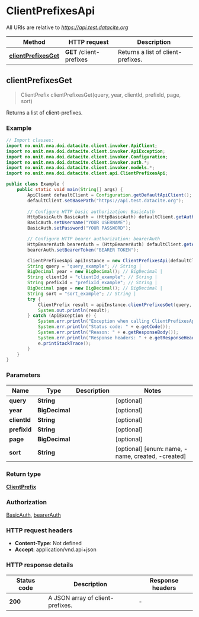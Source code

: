 # ClientPrefixesApi

All URIs are relative to *https://api.test.datacite.org*

Method | HTTP request | Description
------------- | ------------- | -------------
[**clientPrefixesGet**](ClientPrefixesApi.md#clientPrefixesGet) | **GET** /client-prefixes | Returns a list of client-prefixes.



## clientPrefixesGet

> ClientPrefix clientPrefixesGet(query, year, clientId, prefixId, page, sort)

Returns a list of client-prefixes.

### Example

```java
// Import classes:
import no.unit.nva.doi.datacite.client.invoker.ApiClient;
import no.unit.nva.doi.datacite.client.invoker.ApiException;
import no.unit.nva.doi.datacite.client.invoker.Configuration;
import no.unit.nva.doi.datacite.client.invoker.auth.*;
import no.unit.nva.doi.datacite.client.invoker.models.*;
import no.unit.nva.doi.datacite.client.api.ClientPrefixesApi;

public class Example {
    public static void main(String[] args) {
        ApiClient defaultClient = Configuration.getDefaultApiClient();
        defaultClient.setBasePath("https://api.test.datacite.org");
        
        // Configure HTTP basic authorization: BasicAuth
        HttpBasicAuth BasicAuth = (HttpBasicAuth) defaultClient.getAuthentication("BasicAuth");
        BasicAuth.setUsername("YOUR USERNAME");
        BasicAuth.setPassword("YOUR PASSWORD");

        // Configure HTTP bearer authorization: bearerAuth
        HttpBearerAuth bearerAuth = (HttpBearerAuth) defaultClient.getAuthentication("bearerAuth");
        bearerAuth.setBearerToken("BEARER TOKEN");

        ClientPrefixesApi apiInstance = new ClientPrefixesApi(defaultClient);
        String query = "query_example"; // String | 
        BigDecimal year = new BigDecimal(); // BigDecimal | 
        String clientId = "clientId_example"; // String | 
        String prefixId = "prefixId_example"; // String | 
        BigDecimal page = new BigDecimal(); // BigDecimal | 
        String sort = "sort_example"; // String | 
        try {
            ClientPrefix result = apiInstance.clientPrefixesGet(query, year, clientId, prefixId, page, sort);
            System.out.println(result);
        } catch (ApiException e) {
            System.err.println("Exception when calling ClientPrefixesApi#clientPrefixesGet");
            System.err.println("Status code: " + e.getCode());
            System.err.println("Reason: " + e.getResponseBody());
            System.err.println("Response headers: " + e.getResponseHeaders());
            e.printStackTrace();
        }
    }
}
```

### Parameters


Name | Type | Description  | Notes
------------- | ------------- | ------------- | -------------
 **query** | **String**|  | [optional]
 **year** | **BigDecimal**|  | [optional]
 **clientId** | **String**|  | [optional]
 **prefixId** | **String**|  | [optional]
 **page** | **BigDecimal**|  | [optional]
 **sort** | **String**|  | [optional] [enum: name, -name, created, -created]

### Return type

[**ClientPrefix**](ClientPrefix.md)

### Authorization

[BasicAuth](../README.md#BasicAuth), [bearerAuth](../README.md#bearerAuth)

### HTTP request headers

- **Content-Type**: Not defined
- **Accept**: application/vnd.api+json

### HTTP response details
| Status code | Description | Response headers |
|-------------|-------------|------------------|
| **200** | A JSON array of client-prefixes. |  -  |

